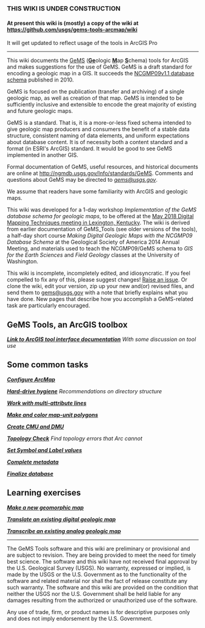 
### THIS WIKI IS UNDER CONSTRUCTION 
#### At present this wiki is (mostly) a copy of the wiki at https://github.com/usgs/gems-tools-arcmap/wiki
It will get updated to reflect usage of the tools in ArcGIS Pro
***

This wiki documents the [GeMS](http://ngmdb.usgs.gov/Info/standards/GeMS) (<u>**Ge**</u>ologic <u>**M**</u>ap <u>**S**</u>chema) tools for ArcGIS and makes suggestions for the use of GeMS. GeMS is a draft standard for encoding a geologic map in a GIS.  It succeeds the [NCGMP09v1.1 database schema](https://pubs.usgs.gov/of/2010/1335/pdf/usgs_of2010-1335_NCGMP09.pdf) published in 2010. 

GeMS is focused on the publication (transfer and archiving) of a single geologic map, as well as creation of that map.  GeMS is intended to be sufficiently inclusive and extensible to encode the great majority of existing and future geologic maps.  

GeMS is a standard. That is, it is a more-or-less fixed schema intended to give geologic map producers and consumers the benefit of a stable data structure, consistent naming of data elements, and uniform expectations about database content. It is of necessity both a content standard and a format (in ESRI's ArcGIS) standard. It would be good to see GeMS implemented in another GIS. 

Formal documentation of GeMS, useful resources, and historical documents are online at http://ngmdb.usgs.gov/Info/standards/GeMS. Comments and questions about GeMS may be directed to *gems@usgs.gov*. 

We assume that readers have some familiarity with ArcGIS and geologic maps.

This wiki was developed for a 1-day workshop *Implementation of the GeMS database schema for geologic maps*, to be offered at the [May 2018 Digital Mapping Techniques meeting in Lexington, Kentucky](http://kgs.uky.edu/kgsweb/dmt18/index.htm). The wiki is derived from earlier documentation of GeMS_Tools (see older versions of the tools), a half-day short course *Making Digital Geologic Maps with the NCGMP09 Database Schema* at the Geological Society of America 2014 Annual Meeting, and materials used to teach the NCGMP09/GeMS schema to *GIS for the Earth Sciences* and *Field Geology* classes at the University of Washington.  

This wiki is incomplete, incompletely edited, and idiosyncratic. If you feel compelled to fix any of this, please suggest changes! [Raise an issue](https://github.com/usgs/gems-tools-pro/issues/). Or clone the wiki, edit your version, zip up your new and(or) revised files, and send them to gems@usgs.gov with a note that briefly explains what you have done. New pages that describe how you accomplish a GeMS-related task are particularly encouraged. 

## GeMS Tools, an ArcGIS toolbox

[***Link to ArcGIS tool interface documentation***](https://github.com/usgs/gems-tools-pro/wiki/GeMS_ToolsDocumentation)  *With some discussion on tool use*

## Some common tasks

***[Configure ArcMap](https://github.com/usgs/gems-tools-pro/wiki/ConfigureArcMap)***

***[Hard-drive hygiene](https://github.com/usgs/gems-tools-pro/wiki/HardDriveHygiene)***  *Recommendations on directory structure*

[***Work with multi-attribute lines***](https://github.com/usgs/gems-tools-pro/wiki/MultiAttributeLines)

***[Make and color map-unit polygons](https://github.com/usgs/gems-tools-pro/wiki/MakeColorPolygons)***

[***Create CMU and DMU***](https://github.com/usgs/gems-tools-pro/wiki/CMUandDMU)

[***Topology Check***](https://github.com/usgs/gems-tools-pro/wiki/TopologyCheck) *Find topology errors that Arc cannot*

[***Set Symbol and Label values***](https://github.com/usgs/gems-tools-pro/wiki/SymbolsAndLabels)

***[Complete metadata](https://github.com/usgs/gems-tools-pro/wiki/CompleteMetadata)***

***[Finalize database](https://github.com/usgs/gems-tools-pro/wiki/FinalizeDatabase)***

## Learning exercises

[***Make a new geomorphic map***](https://github.com/usgs/gems-tools-pro/wiki/MakeNewGeomorphicMap)

[***Translate an existing digital geologic map***](https://github.com/usgs/gems-tools-pro/wiki/TranslateDigitalMap)

[***Transcribe an existing analog geologic map***](https://github.com/usgs/gems-tools-pro/wiki/TranscribeAnalogMap)

------

The GeMS Tools software and this wiki are preliminary or provisional and are subject to revision. They are being provided to meet the need for timely best science. The software and this wiki have not received final approval by the U.S. Geological Survey (USGS). No warranty, expressed or implied, is made by the USGS or the U.S. Government as to the functionality of the software and related material nor shall the fact of release constitute any such warranty. The software and this wiki are provided on the condition that neither the USGS nor the U.S. Government shall be held liable for any damages resulting from the authorized or unauthorized use of the software.

Any use of trade, firm, or product names is for descriptive purposes only and does not imply endorsement by the U.S. Government.






